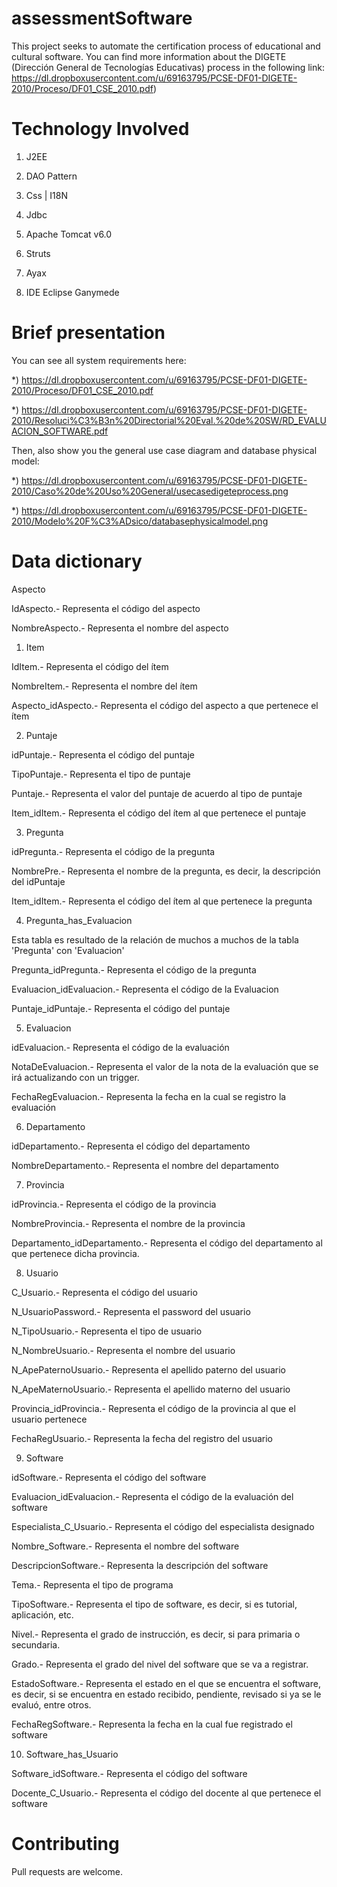 assessmentSoftware
=============================

This project seeks to automate the certification process of educational and cultural software. You can find more information about the DIGETE (Dirección General de Tecnologías Educativas) process in the following link: https://dl.dropboxusercontent.com/u/69163795/PCSE-DF01-DIGETE-2010/Proceso/DF01_CSE_2010.pdf)


Technology Involved
=============================

1) J2EE

2) DAO Pattern

3) Css | I18N

4) Jdbc

5) Apache Tomcat v6.0

6) Struts

7) Ayax

8) IDE Eclipse Ganymede

Brief presentation
=============================

You can see all system requirements here:

*) https://dl.dropboxusercontent.com/u/69163795/PCSE-DF01-DIGETE-2010/Proceso/DF01_CSE_2010.pdf

*) https://dl.dropboxusercontent.com/u/69163795/PCSE-DF01-DIGETE-2010/Resoluci%C3%B3n%20Directorial%20Eval.%20de%20SW/RD_EVALUACION_SOFTWARE.pdf

Then, also show you the general use case diagram and database physical model:

*) https://dl.dropboxusercontent.com/u/69163795/PCSE-DF01-DIGETE-2010/Caso%20de%20Uso%20General/usecasedigeteprocess.png

*) https://dl.dropboxusercontent.com/u/69163795/PCSE-DF01-DIGETE-2010/Modelo%20F%C3%ADsico/databasephysicalmodel.png


Data dictionary
=============================


Aspecto

IdAspecto.- Representa el código del aspecto

NombreAspecto.- Representa el nombre del aspecto



1) Item

IdItem.- Representa el código del ítem

NombreItem.- Representa el nombre del ítem

Aspecto_idAspecto.- Representa el código del aspecto a que pertenece el ítem

2) Puntaje

idPuntaje.- Representa el código del puntaje

TipoPuntaje.- Representa el tipo de puntaje

Puntaje.- Representa el valor del puntaje de acuerdo al tipo de puntaje

Item_idItem.- Representa el código del ítem al que pertenece el puntaje

3) Pregunta

idPregunta.- Representa el código de la pregunta

NombrePre.- Representa el nombre de la pregunta, es decir, la descripción del idPuntaje

Item_idItem.- Representa el código del ítem al que pertenece la pregunta

4) Pregunta_has_Evaluacion

Esta tabla es resultado de la relación de muchos a muchos de la tabla 'Pregunta' con 'Evaluacion'

Pregunta_idPregunta.-  Representa el código de la pregunta 

Evaluacion_idEvaluacion.- Representa el código de la Evaluacion

Puntaje_idPuntaje.- Representa el código del puntaje

5) Evaluacion

idEvaluacion.- Representa el código de la evaluación

NotaDeEvaluacion.- Representa el valor de la nota de la evaluación que se irá actualizando con un trigger.

FechaRegEvaluacion.- Representa la fecha en la cual se registro la evaluación

6) Departamento

idDepartamento.- Representa el código del departamento

NombreDepartamento.- Representa el nombre del departamento

7) Provincia 

idProvincia.- Representa el código de la provincia

NombreProvincia.- Representa el nombre de la provincia

Departamento_idDepartamento.- Representa el código del departamento al que pertenece dicha provincia.

8) Usuario

C_Usuario.- Representa el código del usuario

N_UsuarioPassword.- Representa el password del usuario

N_TipoUsuario.- Representa el tipo de usuario

N_NombreUsuario.- Representa el nombre del usuario

N_ApePaternoUsuario.- Representa el apellido paterno del usuario

N_ApeMaternoUsuario.- Representa el apellido materno del usuario

Provincia_idProvincia.- Representa el código de la provincia al que el usuario pertenece

FechaRegUsuario.- Representa la fecha del registro del usuario

9) Software

idSoftware.- Representa el código del software

Evaluacion_idEvaluacion.- Representa el código de la evaluación del software

Especialista_C_Usuario.- Representa el código del especialista designado

Nombre_Software.- Representa el nombre del  software

DescripcionSoftware.- Representa la descripción del software

Tema.- Representa el tipo de programa

TipoSoftware.- Representa el tipo de software, es decir, si es tutorial, aplicación, etc.

Nivel.- Representa el grado de instrucción, es decir, si para primaria o secundaria.

Grado.- Representa el grado del nivel del software que se va a registrar.

EstadoSoftware.- Representa el estado en el que se encuentra el software, es decir, si se encuentra en estado recibido, 
pendiente, revisado si ya se le evaluó, entre otros.

FechaRegSoftware.- Representa la fecha en la cual fue registrado el software

10) Software_has_Usuario

Software_idSoftware.- Representa el código del software

Docente_C_Usuario.- Representa el código del docente al que pertenece el software


Contributing
=============================
Pull requests are welcome.



